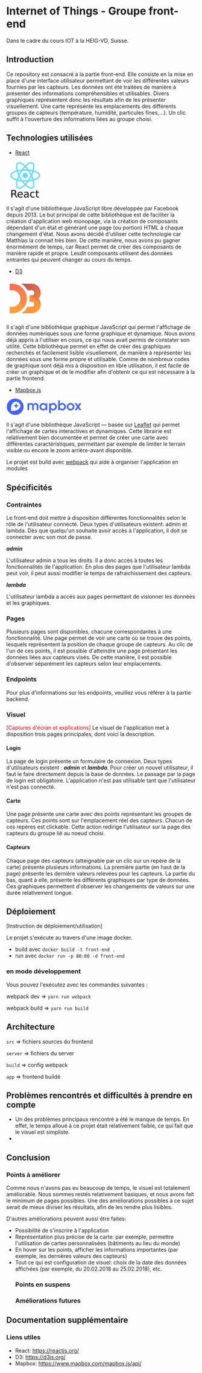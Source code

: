 # Internet of Things - Groupe front-end

Dans le cadre du cours IOT à la HEIG-VD, Suisse.

## Introduction

Ce repository est consacré à la partie front-end. Elle consiste en la mise en place d'une interface utilisateur permettant de voir les différentes valeurs fournies par les capteurs. Les données ont été traitées de manière à présenter des informations compréhensibles et utilisables. Divers graphiques représentent donc les résultats afin de les présenter visuellement.
Une carte représente les emplacements des différents groupes de capteurs (température, humidité, particules fines,...). Un clic suffit à l'ouverture des informations liées au groupe choisi.

## Technologies utilisées

* [React](https://reactjs.org/)

<img src="images/ReactJS.png" alt="Logo react" width="100" height="100">

Il s'agit d'une bibliothèque JavaScript libre développée par Facebook depuis 2013. Le but principal de cette bibliothèque est de faciliter la création d'application web monopage, via la création de composants dépendant d'un état et générant une page (ou portion) HTML à chaque changement d'état. Nous avons décidé d'utiliser cette technologie car Matthias la connait très bien. De cette manière, nous avons pu gagner énormément de temps, car React permet de créer des composants de manière rapide et propre. Lesdit composants utilisent des données entrantes qui peuvent changer au cours du temps.

* [D3](https://d3js.org/)

<img src="images/d3.png" alt="Logo d3" width="100" height="100">

Il s'agit d'une bibliothèque graphique JavaScript qui permet l'affichage de données numériques sous une forme graphique et dynamique. Nous avions déjà appris à l'utiliser en cours, ce qui nous avait permis de constater son utilité. Cette bibliothèque permet en effet de créer des graphiques recherchés et facilement lisible visuellement, de manière à représenter les données sous une forme propre et utilisable. Comme de nombreux codes de graphique sont déjà mis à disposition en libre utilisation, il est facile de créer un graphique et de le modifier afin d'obtenir ce qui est nécessaire à la partie frontend.

* [Mapbox.js](https://www.mapbox.com/mapbox.js/api/)

<img src="images/mapbox.png" alt="Logo mapbox" width="200">

Il s'agit d'une bibliothèque JavaScript — basée sur [Leaflet](https://leafletjs.com/) qui permet l'affichage de cartes interactives et dynamiques. Cette librairie est relativement bien documentée et permet de créer une carte avec différentes caractéristiques, permettant par exemple de limiter le terrain visible ou encore le zoom arrière-avant disponible.

Le projet est build avec [webpack](https://webpack.js.org/) qui aide à organiser l'application en modules

## Spécificités

### Contraintes

Le front-end doit mettre à disposition différentes fonctionnalités selon le rôle de l'utilisateur connecté.
Deux types d'utilisateurs existent: admin et lambda.
Dès que quelqu'un souhaite avoir accès à l'application, il doit se connecter avec son mot de passe.

**_admin_**

L'utilisateur admin a tous les droits. Il a donc accès à toutes les fonctionnalités de l'application.
En plus des pages que l'utilisateur lambda peut voir, il peut aussi modifier le temps de rafraichissement des capteurs.

**_lambda_**

L'utilisateur lambda a accès aux pages permettant de visionner les données et les graphiques.

### Pages

Plusieurs pages sont disponibles, chacune correspondantes à une fonctionnalité.
Une page permet de voir une carte où se trouve des points, lesquels représentent la position de chaque groupe de capteurs. Au clic de l'un de ces points, il est possible d'atteindre une page présentant les données liées aux capteurs visés.
De cette manière, il est possible d'observer séparément les capteurs selon leur emplacements.

### Endpoints

Pour plus d'informations sur les endpoints, veuillez vous référer à la partie backend.

### Visuel

<span style="color:red">[Captures d'écran et explications]</span>
Le visuel de l'application met à disposition trois pages principales, dont voici la description.

#### Login

La page de login présente un formulaire de connexion. Deux types d'utilisateurs existent : **_admin_** et **_lambda_**. Pour créer un nouvel utilisateur, il faut le faire directement depuis la base de données.
Le passage par la page de login est obligatoire. L'application n'est pas utilisable tant que l'utilisateur n'est pas connecté.

#### Carte

Une page présente une carte avec des points représentant les groupes de capteurs. Ces points sont sur l'emplacement réel des capteurs. Chacun de ces repères est clickable. Cette action redirige l'utilisateur sur la page des capteurs du groupe lié au noeud choisi.

#### Capteurs

Chaque page des capteurs (atteignable par un clic sur un repère de la carte) présente plusieurs informations. La première partie (en haut de la page) présente les dernière valeurs relevées pour les capteurs. La partie du bas, quant à elle, présente les différents graphiques par type de données. Ces graphiques permettent d'observer les changements de valeurs sur une durée relativement longue.

## Déploiement

[Instruction de déploiement/utilisation]

Le projet s'exécute au travers d'une image docker.

* build avec `docker build -t front-end .`
* run avec `docker run -p 80:80 -d front-end`

### en mode développement

Vous pouvez l'exécutez avec les commandes suivantes :

webpack dev => `yarn run webpack`

webpack build => `yarn run build`

## Architecture

`src` => fichiers sources du frontend

`server` => fichiers du server

`build` => config webpack

`app` => frontend buildé

## Problèmes rencontrés et difficultés à prendre en compte

* Un des problèmes principaux rencontré a été le manque de temps. En effet, le temps alloué à ce projet était relativement faible, ce qui fait que le visuel est simpliste.
*

## Conclusion

### Points à améliorer

Comme nous n'avons pas eu beaucoup de temps, le visuel est totalement améliorable.
Nous sommes restés relativement basiques, et nous avons fait le minimum de pages possibles. Une des améliorations possibles à ce sujet serait de mieux diviser les résultats, afin de les rendre plus lisibles.

D'autres améliorations peuvent aussi être faites:

* Possibilité de s'inscrire à l'application
* Représentation plus précise de la carte: par exemple, permettre l'utilisation de cartes personnalisées (bâtiments au lieu du monde)
* En hover sur les points, afficher les informations importantes (par exemple, les dernières valeurs des capteurs)
* Tout ce qui est configuration de visuel: choix de la date des données affichées (par exemple, du 20.02.2018 au 25.02.2018), etc.
    ### Points en suspens
    ### Améliorations futures

## Documentation supplémentaire

### Liens utiles

* React: <https://reactjs.org/>
* D3: <https://d3js.org/>
* Mapbox: <https://www.mapbox.com/mapbox.js/api/>
